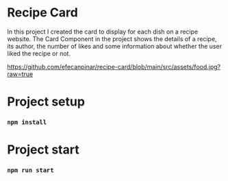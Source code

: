 # Recipe Card

In this project I created the card to display for each dish on a recipe website. The Card Component in the project shows the details of a recipe, its author, the number of likes and some information about whether the user liked the recipe or not.

https://github.com/efecanpinar/recipe-card/blob/main/src/assets/food.jpg?raw=true

# Project setup

### `npm install`

# Project start

### `npm run start`

